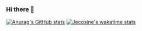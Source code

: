 ### Hi there 👋
[![Anurag's GitHub stats](https://github-readme-stats.vercel.app/api?username=starNGC2237)](https://github.com/anuraghazra/github-readme-stats)
[![Jecosine's wakatime stats](https://github-readme-stats.vercel.app/api/wakatime?username=zhilutianji&layout=compact)](https://github.com/Jecosine)

